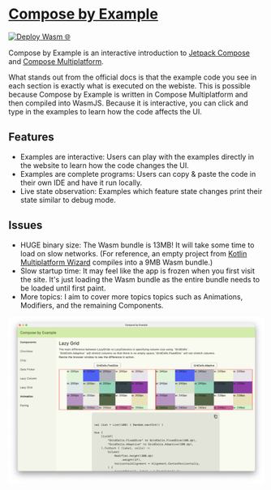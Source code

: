 # [Compose by Example](https://tofudrivendev.github.io/compose-by-example/)

[![Deploy Wasm 🌐 ](https://github.com/TofuDrivenDev/compose-by-example/actions/workflows/deploy.yml/badge.svg)](https://github.com/TofuDrivenDev/bank-of-canada-forex/actions/workflows/deploy.yml)

Compose by Example is an interactive introduction to [Jetpack Compose](https://developer.android.com/develop/ui/compose/components) and [Compose Multiplatform](https://www.jetbrains.com/help/kotlin-multiplatform-dev/).

What stands out from the official docs is that the example code you see in each section is exactly what is executed on the webiste.
This is possible because Compose by Example is written in Compose Multiplatform and then compiled into WasmJS.
Because it is interactive, you can click and type in the examples to learn how the code affects the UI.

## Features

- Examples are interactive: Users can play with the examples directly in the website to learn how the code changes the UI.
- Examples are complete programs: Users can copy & paste the code in their own IDE and have it run locally.
- Live state observation: Examples which feature state changes print their state similar to debug mode.

## Issues

- HUGE binary size: The Wasm bundle is 13MB! It will take some time to load on slow networks. (For reference, an empty project from [Kotlin Multiplatform Wizard](https://kmp.jetbrains.com/) compiles into a 9MB Wasm bundle.)
- Slow startup time: It may feel like the app is frozen when you first visit the site. It's just loading the Wasm bundle as the entire bundle needs to be loaded until first paint.
- More topics: I aim to cover more topics topics such as Animations, Modifiers, and the remaining Components.

<img width="912" alt="demo" src="https://raw.githubusercontent.com/TofuDrivenDev/compose-by-example/refs/heads/main/doc/demo.png" />

